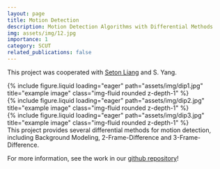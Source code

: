 ```yaml
---
layout: page
title: Motion Detection
description: Motion Detection Algorithms with Differential Methods
img: assets/img/12.jpg
importance: 1
category: SCUT
related_publications: false
---
```


This project was cooperated with <a href='https://github.com/SetonLiang'>Seton Liang</a> and S. Yang.

<div class="row">
    <div class="col-sm mt-3 mt-md-0">
        {% include figure.liquid loading="eager" path="assets/img/dip1.jpg" title="example image" class="img-fluid rounded z-depth-1" %}
    </div>
    <div class="col-sm mt-3 mt-md-0">
        {% include figure.liquid loading="eager" path="assets/img/dip2.jpg" title="example image" class="img-fluid rounded z-depth-1" %}
    </div>
    <div class="col-sm mt-3 mt-md-0">
        {% include figure.liquid loading="eager" path="assets/img/dip3.jpg" title="example image" class="img-fluid rounded z-depth-1" %}
    </div>
</div>
<div class="caption">
    This project provides several differential methods for motion detection, including Background Modeling, 2-Frame-Difference and 3-Frame-Difference.
</div>

For more information, see the work in our <a href='https://github.com/Leikrit/Motion-Detection-with-Difference'>github repository</a>!
